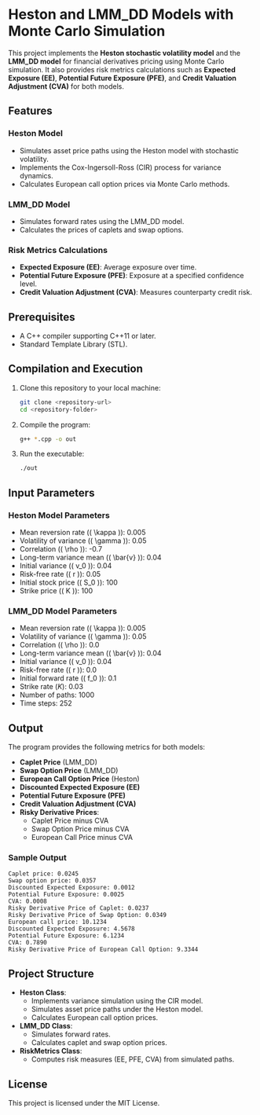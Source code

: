 
# Heston and LMM_DD Models with Monte Carlo Simulation

This project implements the **Heston stochastic volatility model** and the **LMM_DD model** for financial derivatives pricing using Monte Carlo simulation. It also provides risk metrics calculations such as **Expected Exposure (EE)**, **Potential Future Exposure (PFE)**, and **Credit Valuation Adjustment (CVA)** for both models.

## Features

### Heston Model
- Simulates asset price paths using the Heston model with stochastic volatility.
- Implements the Cox-Ingersoll-Ross (CIR) process for variance dynamics.
- Calculates European call option prices via Monte Carlo methods.
  
### LMM_DD Model
- Simulates forward rates using the LMM_DD model.
- Calculates the prices of caplets and swap options.

### Risk Metrics Calculations
- **Expected Exposure (EE)**: Average exposure over time.
- **Potential Future Exposure (PFE)**: Exposure at a specified confidence level.
- **Credit Valuation Adjustment (CVA)**: Measures counterparty credit risk.

## Prerequisites

- A C++ compiler supporting C++11 or later.
- Standard Template Library (STL).

## Compilation and Execution

1. Clone this repository to your local machine:
   ```bash
   git clone <repository-url>
   cd <repository-folder>
   ```
2. Compile the program:
   ```bash
   g++ *.cpp -o out
   ```
3. Run the executable:
   ```bash
   ./out
   ```

## Input Parameters

### Heston Model Parameters
- Mean reversion rate (\( \kappa \)): 0.005
- Volatility of variance (\( \gamma \)): 0.05
- Correlation (\( \rho \)): -0.7
- Long-term variance mean (\( \bar{v} \)): 0.04
- Initial variance (\( v_0 \)): 0.04
- Risk-free rate (\( r \)): 0.05
- Initial stock price (\( S_0 \)): 100
- Strike price (\( K \)): 100

### LMM_DD Model Parameters
- Mean reversion rate (\( \kappa \)): 0.005
- Volatility of variance (\( \gamma \)): 0.05
- Correlation (\( \rho \)): 0.0
- Long-term variance mean (\( \bar{v} \)): 0.04
- Initial variance (\( v_0 \)): 0.04
- Risk-free rate (\( r \)): 0.0
- Initial forward rate (\( f_0 \)): 0.1
- Strike rate ($K$): 0.03
- Number of paths: 1000
- Time steps: 252

## Output

The program provides the following metrics for both models:

- **Caplet Price** (LMM_DD)
- **Swap Option Price** (LMM_DD)
- **European Call Option Price** (Heston)
- **Discounted Expected Exposure (EE)**
- **Potential Future Exposure (PFE)**
- **Credit Valuation Adjustment (CVA)**
- **Risky Derivative Prices**:
  - Caplet Price minus CVA
  - Swap Option Price minus CVA
  - European Call Price minus CVA

### Sample Output
```
Caplet price: 0.0245
Swap option price: 0.0357
Discounted Expected Exposure: 0.0012
Potential Future Exposure: 0.0025
CVA: 0.0008
Risky Derivative Price of Caplet: 0.0237
Risky Derivative Price of Swap Option: 0.0349
European call price: 10.1234
Discounted Expected Exposure: 4.5678
Potential Future Exposure: 6.1234
CVA: 0.7890
Risky Derivative Price of European Call Option: 9.3344
```

## Project Structure

- **Heston Class**:
  - Implements variance simulation using the CIR model.
  - Simulates asset price paths under the Heston model.
  - Calculates European call option prices.
- **LMM_DD Class**:
  - Simulates forward rates.
  - Calculates caplet and swap option prices.
- **RiskMetrics Class**:
  - Computes risk measures (EE, PFE, CVA) from simulated paths.

## License

This project is licensed under the MIT License.
